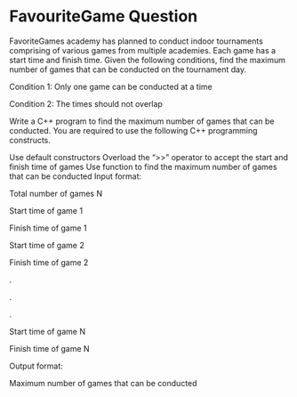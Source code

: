# FavouriteGame Question
FavoriteGames academy has planned to conduct indoor tournaments comprising of various games from multiple academies. Each game has a start time and finish time. Given the following conditions, find the maximum number of games that can be conducted on the tournament day.

Condition 1: Only one game can be conducted at a time

Condition 2: The times should not overlap

Write a C++ program to find the maximum number of games that can be conducted. You are required to use the following C++ programming constructs.

Use default constructors
Overload the “>>” operator to accept the start and finish time of games
Use function to find the maximum number of games that can be conducted
Input format:

Total number of games N

Start time of game 1

Finish time of game 1

Start time of game 2

Finish time of game 2

.

.

.

Start time of game N

Finish time of game N

Output format:

Maximum number of games that can be conducted
